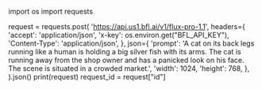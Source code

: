 <!-- Creating request with FLUX 1.1 [pro]
To submit an image generation task with FLUX 1.1 [pro] , create a request:
Install requests (e.g. pip install requests) and run -->

import os
import requests

request = requests.post(
    'https://api.us1.bfl.ai/v1/flux-pro-1.1',
    headers={
        'accept': 'application/json',
        'x-key': os.environ.get("BFL_API_KEY"),
        'Content-Type': 'application/json',
    },
    json={
        'prompt': 'A cat on its back legs running like a human is holding a big silver fish with its arms. The cat is running away from the shop owner and has a panicked look on his face. The scene is situated in a crowded market.',
        'width': 1024,
        'height': 768,
    },
).json()
print(request)
request_id = request["id"]

<!-- A successful response will be a json object containing the request's id, that will be used to retrieve the actual result. -->
